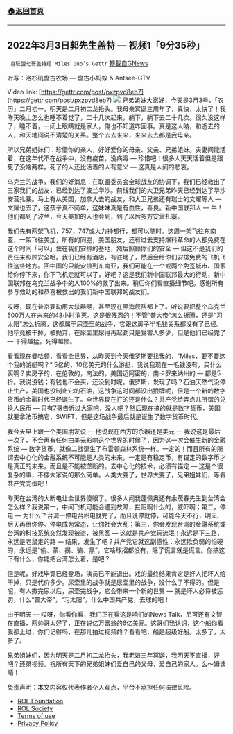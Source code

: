 ###  [:house:返回首頁](https://github.com/ourhimalayas/txt)
---


## 2022年3月3日郭先生盖特 — 视频1「9分35秒」
` 喜联盟七哥盖特组 Miles Guo’s Gettr` [轉載自GNews](https://gnews.org/zh-hans/2103080/)

听写：洛杉矶盘古农场 — 盘古小蚂蚁 & Antsee-GTV

Video link: [https://gettr.com/post/pxzpvd8eb7](https://gettr.com/post/pxzpvd8eb7)
![](https://assets.gnews.org/wp-content/uploads/2022/03/D1849F6A-1B6C-41AE-89C4-49BCBB2C8FC5.jpeg)
兄弟姐妹大家好，今天是3月3号，「农历」二月初一，明天是二月初二龙抬头。我母亲冥诞三周年了，真快，太快了！我昨天晚上怎么也睡不着觉了，二十几次起来，躺下，躺下去二十几次。很久没这样了，睡不着，一闭上眼睛就是家人，俺也不知道咋回事。真是这人呐，和逝去的人，和天地间说不清楚的关系。整个去去来来，来来去去都是我母亲。

所以兄弟姐妹们：珍惜你的亲人，好好爱你的母亲、父亲、兄弟姐妹。夫妻间能活着，在这年代不在战争中，没有疫苗，没病毒 — 珍惜吧！很多人天天活着但是跟死了没啥两样，死了的人还比活着的人有意义 — 这真是人间的悲哀。

乌克兰的战争，我们的好消息：在联盟委员会全球战友的协调下，我们已经救出了三家我们的战友，已经到达了波兰华沙。前线我们的大卫兄弟昨天已经到达了华沙安营扎寨。马上有从美国，加拿大去的战友，和大卫兄弟还有瑞士的文耀等人 — 文耀也去了，这孩子真不简单，这妹妹真是有血性，善良。新中国联邦人 — 牛！他们都到了波兰，今天美加的人也会到，到了以后多方安营扎寨。

我们先有两架飞机，757，747或大力神都行，都可以随时。这周一架飞往东南亚，一架飞往美加，所有的同胞，美国朋友，还有过去支持爆料革命的人都免费在这个时间「可以」住在我们安排的基地，然后照顾你们的安全 — 但这不是我们的责任来照顾安全哈。我们已经有酒店，有驻地了，然后会给你们安排免费的飞机飞往这些地方。回中国的只能安排到东南亚，我们可能在一个或两个免签城市、国家给你停下来，你下飞机走就可以了，好吧？这是我们新中国联邦最大的行动，新中国联邦在乌克兰战争中的人100%的救了出来。稍后你们看直播细节吧。感谢所有参与救助的和恭喜被救出的我们新中国联邦的战友们。

哎呀，现在普京要动用大杀器啊，甚至现在黑海舰队都上了。听说要把整个乌克兰500万人在未来的48小时消灭。这是很残忍的！不管“普大帝”怎么折腾，还是“习太阳”怎么折腾，这都属于尿壶里的战争，它跟这房子半毛钱关系都没有了已经。他毕竟被干掉，被抛弃，在尿壶里尿得再起劲只是受害人多少，但是他们已经完了 — 干得越猛，死得越惨。

看看现在曼哈顿，看看全世界，从昨天到今天俄罗斯要找我的，“Miles，要不要这个我的游艇啊？” 5亿的，10亿美元的什么游艇，我说我现在一毛钱没有，买什么买啊？卖房子的，在伦敦的，南法的，美国迈阿密的，南卡罗来纳州的 — 都是5折。我说没钱；有钱也不会买，还没到时呢。俄罗斯，发现了吗？石油天然气没停止生产，美国也没制止它的石油，这战争这时间都没出狠牌呢，但是一个新的数字货币的金融时代已经诞生了。全世界现在打的还是什么？共产党给弄点儿所谓的兑换人民币 — 只有7哥告诉过大家吧，没人吧？然后现在搞的就是数字货币，美国就要拿法币搞它，SWIFT，但是这场战争最后就是诞生了数字货币时代。

我今天早上跟一个美国朋友说 — 他说现在西方的杀器还是美元 — 我说这是最后一次了，不会再有任何由美元影响这个世界的时候了，因为这一次会催生新的金融系统 — 数字货币，就像二战诞生了布雷顿森林系统一样。一定的！而且所有的所谓去中心化的金融系统不可能是人类的未来，一定是有稳定币，有锚定的数字币才是真正的未来，而且是不能被垄断的。去中心化的技术，必须有锚定 — 这是个很复杂的事，不像大家说的那么简单。人类大变了，世界大变了，兄弟姐妹们，等着共产党完蛋吧！

昨天在台湾的大断电让全世界傻眼了。很多人问我蓬佩奥还有余茂春先生到台湾会怎么样？我说第一，中间飞机可能会遇到故障，拦阻啊什么的，威吓啊；第二，停电 — 为什么？台湾一停电台积电就完了，而且说停就停，可能今天不行，明天、后天再给你停。停电成为常态，让你社会大乱；第三，你会发现台湾的金融系统或台湾的科技系统突然发现被盗，被黑客 — 这就是共产党玩流氓！永远是下三路，永远是老鼠走的路 — 结果，发生了吧？共产党它就这副德性：永远欺负弱的怕硬的，永远是“偷、蒙、拐、骗、黑”，它啥球招都没有，除了谎言就是谎言。你搞这下有什么，你能把台湾怎么着，是吧？

但是呢，好戏毕竟已经登场，演员已不能退出。戏的最终结果肯定是好人把坏人给干掉，只是代价多少。尿壶里的战争就是尿壶里的战争，没什么了不得的。但是呢，有人撒完尿以后，尿壶完战争，它会带来一个新的世界 — 就是坏人必将被惩罚，什么“普大帝”，“习太阳”，什么中国共产党，去球的吧！

由于明天 — 哎呀，你看你看，我们正在看这是咱们的News Talk，尼可还有文智在直播，两帅哥太好了，正在说亿万富翁的6亿美元。这哥们我认识，这个船你看我都上过，你们记得吗，在那儿拍过视频的？看看吧，船是超级好船。太多了，太多了。

兄弟姐妹们，因为明天是二月初二龙抬头，我老娘三年冥诞，我明天不直播，好吧？还录视频。祝所有天下的兄弟姐妹们爱自己的父母，爱自己的家人。么～姆该嗮！

 

免责声明：本文内容仅代表作者个人观点，平台不承担任何法律风险。

- [ROL Foundation](https://rolfoundation.org/)
- [ROL Society](https://rolsociety.org/)
- [Terms of use](https://gnews.org/terms-of-use-3/)
- [Privacy Policy](https://gnews.org/privacy-policy/)
